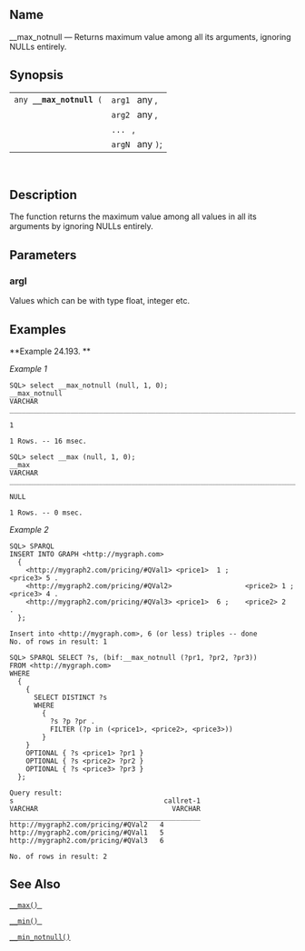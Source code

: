 <div id="fn_nm_max_notnull" class="refentry">

<div class="titlepage">

</div>

<div class="refnamediv">

## Name

\_\_max_notnull — Returns maximum value among all its arguments,
ignoring NULLs entirely.

</div>

<div class="refsynopsisdiv">

## Synopsis

<div id="fsyn___max_notnull" class="funcsynopsis">

|                               |                  |
|-------------------------------|------------------|
| `any `**`__max_notnull`**` (` | `arg1 ` any ,    |
|                               | `arg2 ` any ,    |
|                               | `... ` ,         |
|                               | `argN ` any `)`; |

<div class="funcprototype-spacer">

 

</div>

</div>

</div>

<div id="desc___max_notnull" class="refsect1">

## Description

The function returns the maximum value among all values in all its
arguments by ignoring NULLs entirely.

</div>

<div id="params___max_notnull" class="refsect1">

## Parameters

<div id="id94480" class="refsect2">

### argI

Values which can be with type float, integer etc.

</div>

</div>

<div id="examples___max_notnull" class="refsect1">

## Examples

<div id="ex___max_notnull" class="example">

**Example 24.193. **

<div class="example-contents">

<span class="emphasis">*Example 1* </span>

``` screen
SQL> select __max_notnull (null, 1, 0);
__max_notnull
VARCHAR
_______________________________________________________________________________

1

1 Rows. -- 16 msec.

SQL> select __max (null, 1, 0);
__max
VARCHAR
_______________________________________________________________________________

NULL

1 Rows. -- 0 msec.
```

<span class="emphasis">*Example 2*</span>

``` programlisting
SQL> SPARQL
INSERT INTO GRAPH <http://mygraph.com>
  {
    <http://mygraph2.com/pricing/#QVal1> <price1>  1 ;                    <price3> 5 .
    <http://mygraph2.com/pricing/#QVal2>                  <price2> 1 ;    <price3> 4 .
    <http://mygraph2.com/pricing/#QVal3> <price1>  6 ;    <price2> 2                 .
  };

Insert into <http://mygraph.com>, 6 (or less) triples -- done
No. of rows in result: 1

SQL> SPARQL SELECT ?s, (bif:__max_notnull (?pr1, ?pr2, ?pr3))
FROM <http://mygraph.com>
WHERE
  {
    {
      SELECT DISTINCT ?s
      WHERE
        {
          ?s ?p ?pr .
          FILTER (?p in (<price1>, <price2>, <price3>))
        }
    }
    OPTIONAL { ?s <price1> ?pr1 }
    OPTIONAL { ?s <price2> ?pr2 }
    OPTIONAL { ?s <price3> ?pr3 }
  };

Query result:
s                                     callret-1
VARCHAR                                 VARCHAR
_______________________________________________
http://mygraph2.com/pricing/#QVal2   4
http://mygraph2.com/pricing/#QVal1   5
http://mygraph2.com/pricing/#QVal3   6

No. of rows in result: 2
```

</div>

</div>

  

</div>

<div id="seealso___max_notnull" class="refsect1">

## See Also

<a href="fn_nm_max.html" class="link" title="__max"><code
class="function">__max() </code></a>

<a href="fn_nm_min.html" class="link" title="__min"><code
class="function">__min() </code></a>

<a href="fn_nm_min_notnull.html" class="link"
title="__min_notnull"><code class="function">__min_notnull() </code></a>

</div>

</div>

